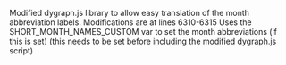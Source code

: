 Modified dygraph.js library to allow easy translation of the month abbreviation labels.
Modifications are at lines 6310-6315
Uses the SHORT_MONTH_NAMES_CUSTOM var to set the month abbreviations (if this is set)
 (this needs to be set before including the modified dygraph.js script)